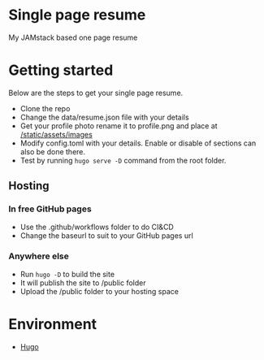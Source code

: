 # Single page resume
My JAMstack based one page resume

# Getting started

Below are the steps to get your single page resume.

- Clone the repo
- Change the data/resume.json file with your details
- Get your profile photo rename it to profile.png and place at [/static/assets/images](/static/assets/images)
- Modify config.toml with your details. Enable or disable of sections can also be done there.
- Test by running `hugo serve -D` command from the root folder.

## Hosting

### In free GitHub pages
- Use the .github/workflows folder to do CI&CD
- Change the baseurl to suit to your GitHub pages url

### Anywhere else
- Run `hugo -D` to build the site
- It will publish the site to /public folder
- Upload the /public folder to your hosting space

# Environment

- [Hugo](https://gohugo.io/getting-started/quick-start/ )
